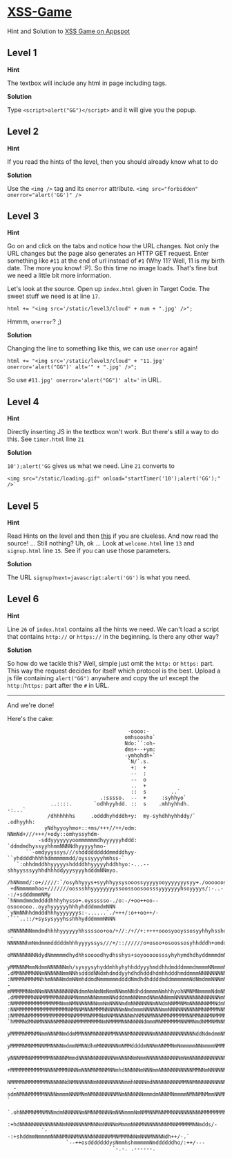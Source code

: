 [XSS-Game](https://xss-game.appspot.com/)
=========================================

Hint and Solution to [XSS Game on Appspot](https://xss-game.appspot.com/)

Level 1
-------

**Hint**

The textbox will include any html in page including tags.

**Solution**

Type `<script>alert("GG")</script>` and it will give you the popup.

Level 2
-------

**Hint**

If you read the hints of the level, then you should already know what to do

**Solution**

Use the `<img />` tag and its `onerror` attribute. `<img src="forbidden" onerror="alert('GG')" />`

Level 3
-------

**Hint**

Go on and click on the tabs and notice how the URL changes. Not only the URL changes but the page also generates an HTTP GET request. Enter something like `#11` at the end of url instead of `#1` (Why 11? Well, 11 is my birth date. The more you know! :P). So this time no image loads. That's fine but we need a little bit more information.

Let's look at the source. Open up `index.html` given in Target Code. The sweet stuff we need is at line `17`.

    html += "<img src='/static/level3/cloud" + num + ".jpg' />";

Hmmm, `onerror`? ;)

**Solution**

Changing the line to something like this, we can use `onerror` again!

    html += "<img src='/static/level3/cloud" + "11.jpg' onerror='alert("GG")' alt='" + ".jpg' />";

So use `#11.jpg' onerror='alert("GG")' alt='` in URL.

Level 4
-------

**Hint**

Directly inserting JS in the textbox won't work. But there's still a way to do this. See `timer.html` line `21`

**Solution**

`10');alert('GG` gives us what we need. Line `21` converts to

    <img src="/static/loading.gif" onload="startTimer('10');alert('GG');" />`

Level 5
-------

**Hint**

Read Hints on the level and then [this](http://tools.ietf.org/id/draft-hoehrmann-javascript-scheme-00.txt) if you are clueless. And now read the source! ... Still nothing? Uh, ok ... Look at `welcome.html` line `13` and `signup.html` line `15`. See if you can use those parameters.

**Solution**

The URL `signup?next=javascript:alert('GG')` is what you need.

Level 6
-------

**Hint**

Line `26` of `index.html` contains all the hints we need. We can't load a script that contains `http://` or `https://` in the beginning. Is there any other way?

**Solution**

So how do we tackle this? Well, simple just omit the `http:` or `https:` part. This way the request decides for itself which protocol is the best. Upload a js file containing `alert("GG")` anywhere and copy the url except the `http:`/`https:` part after the `#` in URL.

_________________

And we're done!

Here's the cake:

                                           -oooo:-
                                          omhsoosho`
                                          Ndo:``:oh-
                                          dms+--+ym:
                                          -ymhohdh+`
                                           `N/`.s.
                                            +:  +
                                            --  :
                                            --  o
                                            ..  +
                                            ::  s        ..`
                                  .:sssso.  --  +     :syhhyo`
                  ..::::.       `odhhyyhdd. ::  s    .mhhyhhdh.       -:...`
                 /dhhhhhhs     .odddhyhdddh+y:  my-syhdhhyhhddy/`   .odhyyhh:
                yNdhyyoyhmo+::+ms/+++//++/odm:  NNmNd+///+++/+ody::omhyssyhdm-
              -sddyyyyyyyoommmmmmdhyyyyyyhddd: `ddmdmdhyssyyhhmmNNNNdhyyyyyhmo-`
          ``-omdyyyssys///shdddddddddmmdddhyy-``yhddddhhhhhdmmmmmmdd/oyssyyyyhmhss-`
       `:ohhdmddhhyyyyyshddddhhyyyyyhddhhyo:-...--shhyysssyyhhdhhhddyyysyyyhdddmNNmyo.
      /hNNmmd/:o+/////:`/osyhhyyys+syyhhyysysooossyyyyyooyyyyyyysyy+./oooooos/:ydNNmNmo.
     +dNmmmmmhoo+///////oossshhyyyyyyyyssoossoosoosssyyyyyyyhsoyyyys/:-..--:/+sdddmmmNMy
    `hNmmdmmdmddddhhhyhysso+.oyssssso-./o:-/+oo++oo--osoooooo..oyyhyyyyyyhhhyhdddmmdmNNN
    `yNmNNhhdmdddhhhyyyyyyys:-......`./+++/:o++oo++/-````..::/+sysysyyyhsshhhydddmmmNNNN
     sMNNNNNNmmdmdhhhhyyyyyyhhssssoo+oo/+//:/+//+:++++ooosyooyssosyyhhyhsshdhdmmNmNmmMMN
     -NNNNNNhmNmdmmmdddddmhhhyyyyssys///+/:://////o+osoo+osoossosyhhdddh+omddmNNmmNmNMMN
     oMNNNNNNNNdydNmmmmmdhydhhsoooodhydhsshys+soyooooosssyhyhymdhdhyddmmmdmNNNNNNmNNNMMM
     yMMNNNMmmNdmmNNNNNNmh/sysyysyhyddmhhyhyhhddyyyhmddhhdmdddmmmdmmmmNNmmmNmNNNNmMNMMMM
    .dMMNNMMNNNmNNNNNNmmNNhsddddNNdmhdmddyyhdhdhdddhdmhhdddhmddmmmNNNNNNNNNNNNNNNNMNMMMM
    :NMMMNMMNMNhhmNNNNmdmNNmhddmdNmmmmmmddddNmdhdhddddmddmmmmmmNdNmdmmNNNmNNNNNdmMMMMMMM
    -mMMMMMNNmNNmNNNNNNNNNNNdmmNmNmNmNmmNNmmNNdhddmmmmNmhhhyohNMNMNmmmmNdmNNMMMNNMMMMMMM
    .dMMMMMMNNNMMMMMNNNNNMNmmmNNNmmmmNNdddmmNNNmmdNNmNNNmmNNNNNNNNNNNNNNNmNNNNNmNMMMMMMM
    :NMMMMMMMMMMMMMMMNmmNMNNNNNNNmmNmNNNNmdmNNNNNNNmNNdmNNMMNMmNNNNNNMMNdmNNNMNmmMMMMMMM
    :NNMMMMMMMMMMMMMMMMNNMNNMNNNMMMNNNNNNmNmdmmmNNNNNNmmNNNNNNNNNNMNNMMMNNNNMMNmMMMMNNMN
    :NMMMNNMMMMMMMMMMMMMNNMMMMNMMMNmNNMNNNNNmhNMNNMNNNMMNMMMMMNNMMNNNMNMMMMNMMNNMMNMNMMM
    `hMMMNdMNNMNNNNNMMNNNNMMMMMMMMNmNMMMMNNNNNNNdmmmMNMMMMMMNNMMNmdNMMNMNNNNMNmmNMNMMMMN
     yMMMMNMMNMNmmNNNMNmddmMMNNNMNNNNNMMNNNNMNNNNNNNmNNNNNNNNNNNNNddNdmdmmNNMNNdMMMMMMMN
     yMMMMNMNMMNNMMNNNNmdmmNMNNdhmMNNNNNNmNMMddddmNNNmNNMMNmNmmmmmNNmmmmNMMMMMMNNNMMMMMN
     yNNNMMNNMMMMMMNNNNNMmmdNNNNNNNNNNNNmNNNNNmNmmNNNNNNNNNNNmNmNNNNNNNNNNNNNMMMNNMMMMMy
     +MMMMMMMMMMMNNNNMMMNNNNmNNNMNMNNMNNmhdNNNNNmNNNmmNNNNNNNNNNNMMNNmNNNNNMNMNMMMMMMMN:
      NMMMMNMMMMMMMNNNNNNdNMNNNNNNmNNNNNNNNNmmhNNNNmdNNNNNNNNNMMNNMNNNNNNNNNMMMMNNMMMNs`
      -sdmNMNNMMMMMNNNNmmmmNNNMNmNMNNNNNNNMNmNNNNNNmmmdmNNNMNmmmmNMNNMNMmmNNMMMNMNmd+-`
        `.ohNNMMNMMNMNNmdmNNNNNNmNMNNMNNNNmNNNmmmNmNMMNNMNNMMNNNNNNNNNNMMMMMMMNNho.`
            :+hdNNNNNNNNNNNNNNmNNNNNNNMNNNmNNNNmMmmmNNNMNNNNNNNNMNNMMMMMNNmdds/-
               `--:+shddmmNmmmmNNNNMNNNMNNNNNNNNNNMMNMMMNNNmNNNMNNNNdh++/-.`
                       `--++osdddddddysNmmhshmmmmmNmddddddho/:++/---
                                      `-.-. .------.
